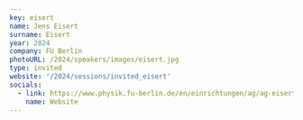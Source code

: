 ```yaml
---
key: eisert 
name: Jens Eisert
surname: Eisert
year: 2024
company: FU Berlin
photoURL: /2024/speakers/images/eisert.jpg
type: invited
website: '/2024/sessions/invited_eisert'
socials:
  - link: https://www.physik.fu-berlin.de/en/einrichtungen/ag/ag-eisert/index.html
    name: Website
---
```

